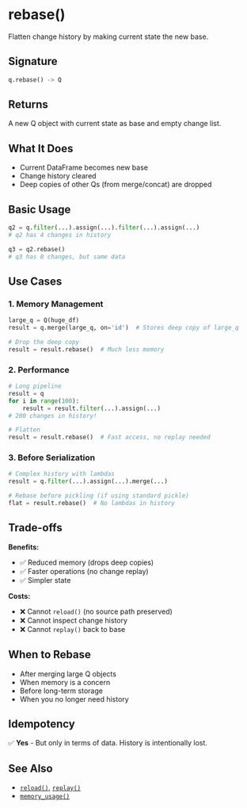 # rebase()

Flatten change history by making current state the new base.

## Signature

```python
q.rebase() -> Q
```

## Returns

A new Q object with current state as base and empty change list.

## What It Does

- Current DataFrame becomes new base
- Change history cleared
- Deep copies of other Qs (from merge/concat) are dropped

## Basic Usage

```python
q2 = q.filter(...).assign(...).filter(...).assign(...)
# q2 has 4 changes in history

q3 = q2.rebase()
# q3 has 0 changes, but same data
```

## Use Cases

### 1. Memory Management
```python
large_q = Q(huge_df)
result = q.merge(large_q, on='id')  # Stores deep copy of large_q

# Drop the deep copy
result = result.rebase()  # Much less memory
```

### 2. Performance
```python
# Long pipeline
result = q
for i in range(100):
    result = result.filter(...).assign(...)
# 200 changes in history!

# Flatten
result = result.rebase()  # Fast access, no replay needed
```

### 3. Before Serialization
```python
# Complex history with lambdas
result = q.filter(...).assign(...).merge(...)

# Rebase before pickling (if using standard pickle)
flat = result.rebase()  # No lambdas in history
```

## Trade-offs

**Benefits:**
- ✅ Reduced memory (drops deep copies)
- ✅ Faster operations (no change replay)
- ✅ Simpler state

**Costs:**
- ❌ Cannot `reload()` (no source path preserved)
- ❌ Cannot inspect change history
- ❌ Cannot `replay()` back to base

## When to Rebase

- After merging large Q objects
- When memory is a concern
- Before long-term storage
- When you no longer need history

## Idempotency

✅ **Yes** - But only in terms of data. History is intentionally lost.

## See Also

- [`reload()`](reload.md), [`replay()`](replay.md)
- [`memory_usage()`](memory_usage.md)
